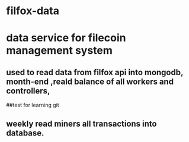 # filfox-data
# data service for filecoin management system
## used to read data from filfox api into mongodb, month-end ,reald balance of all workers and controllers,
##test for learning git
## weekly read miners all transactions into database.
